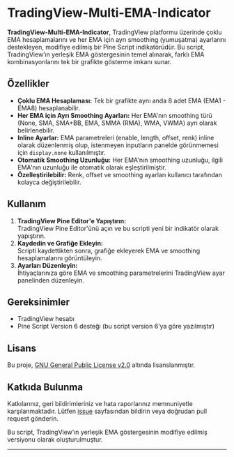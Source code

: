 # TradingView-Multi-EMA-Indicator

**TradingView-Multi-EMA-Indicator**, TradingView platformu üzerinde çoklu EMA hesaplamalarını ve her EMA için ayrı smoothing (yumuşatma) ayarlarını destekleyen, modifiye edilmiş bir Pine Script indikatörüdür. Bu script, TradingView’ın yerleşik EMA göstergesinin temel alınarak, farklı EMA kombinasyonlarını tek bir grafikte gösterme imkanı sunar.

## Özellikler

- **Çoklu EMA Hesaplaması:** Tek bir grafikte aynı anda 8 adet EMA (EMA1 - EMA8) hesaplanabilir.
- **Her EMA için Ayrı Smoothing Ayarları:** Her EMA'nın smoothing türü (None, SMA, SMA+BB, EMA, SMMA (RMA), WMA, VWMA) ayrı olarak belirlenebilir.
- **Inline Ayarlar:** EMA parametreleri (enable, length, offset, renk) inline olarak düzenlenmiş olup, istenmeyen inputların panelde görünmemesi için `display.none` kullanılmıştır.
- **Otomatik Smoothing Uzunluğu:** Her EMA'nın smoothing uzunluğu, ilgili EMA'nın uzunluğu ile otomatik olarak eşleştirilmiştir.
- **Özelleştirilebilir:** Renk, offset ve smoothing ayarları kullanıcı tarafından kolayca değiştirilebilir.

## Kullanım

1. **TradingView Pine Editor'e Yapıştırın:**  
   TradingView Pine Editor'ünü açın ve bu scripti yeni bir indikatör olarak yapıştırın.
2. **Kaydedin ve Grafiğe Ekleyin:**  
   Scripti kaydettikten sonra, grafiğe ekleyerek EMA ve smoothing hesaplamalarını görüntüleyin.
3. **Ayarları Düzenleyin:**  
   İhtiyaçlarınıza göre EMA ve smoothing parametrelerini TradingView ayar panelinden düzenleyin.

## Gereksinimler

- TradingView hesabı
- Pine Script Version 6 desteği (bu script version 6’ya göre yazılmıştır)

## Lisans

Bu proje, [GNU General Public License v2.0](LICENSE) altında lisanslanmıştır.

## Katkıda Bulunma

Katkılarınız, geri bildirimleriniz ve hata raporlarınız memnuniyetle karşılanmaktadır. Lütfen [issue](https://github.com/barisgrbz/TradingView-Multi-EMA-Indicator/issues) sayfasından bildirin veya doğrudan pull request gönderin.


  Bu script, TradingView’ın yerleşik EMA göstergesinin modifiye edilmiş versiyonu olarak oluşturulmuştur.

---
